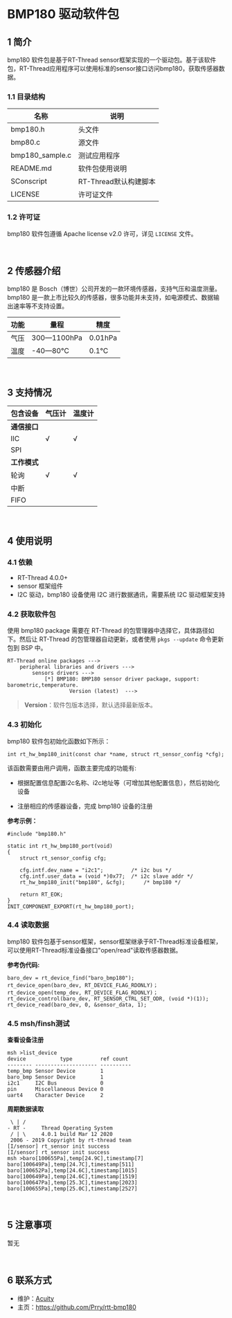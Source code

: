 # BMP180 驱动软件包



## 1 简介

bmp180 软件包是基于RT-Thread sensor框架实现的一个驱动包。基于该软件包，RT-Thread应用程序可以使用标准的sensor接口访问bmp180，获取传感器数据。



### 1.1 目录结构

| 名称            | 说明                  |
| --------------- | --------------------- |
| bmp180.h        | 头文件                |
| bmp80.c         | 源文件                |
| bmp180_sample.c | 测试应用程序          |
| README.md       | 软件包使用说明        |
| SConscript      | RT-Thread默认构建脚本 |
| LICENSE         | 许可证文件            |



### 1.2 许可证

bmp180 软件包遵循 Apache license v2.0 许可，详见 `LICENSE` 文件。

<br>

## 2 传感器介绍

bmp180  是 Bosch（博世）公司开发的一款环境传感器，支持气压和温度测量。bmp180 是一款上市比较久的传感器，很多功能并未支持，如电源模式、数据输出速率等不支持设置。



| 功能 | 量程        | 精度    |
| ---- | ----------- | ------- |
| 气压 | 300—1100hPa | 0.01hPa |
| 温度 | -40—80℃     | 0.1℃    |

<br>

## 3 支持情况



| 包含设备     | 气压计 | 温度计 |
| ------------ | ------ | ------ |
| **通信接口** |        |        |
| IIC          | √      | √      |
| SPI          |        |        |
| **工作模式** |        |        |
| 轮询         | √      | √      |
| 中断         |        |        |
| FIFO         |        |        |

<br>

## 4 使用说明

### 4.1 依赖

- RT-Thread 4.0.0+
- sensor 框架组件
- I2C 驱动，bmp180 设备使用 I2C 进行数据通讯，需要系统 I2C 驱动框架支持



### 4.2 获取软件包

使用 bmp180 package 需要在 RT-Thread 的包管理器中选择它，具体路径如下。然后让 RT-Thread 的包管理器自动更新，或者使用 `pkgs --update` 命令更新包到 BSP 中。

```
RT-Thread online packages --->
    peripheral libraries and drivers --->
        sensors drivers --->
            [*] BMP180: BMP180 sensor driver package, support: barometric,temperature.
                    Version (latest)  --->
```

>  **Version**：软件包版本选择，默认选择最新版本。 



### 4.3 初始化

bmp180 软件包初始化函数如下所示：

```
int rt_hw_bmp180_init(const char *name, struct rt_sensor_config *cfg);
```

该函数需要由用户调用，函数主要完成的功能有:

- 根据配置信息配置i2c名称、i2c地址等（可增加其他配置信息），然后初始化设备

- 注册相应的传感器设备，完成 bmp180 设备的注册

  

**参考示例：**

```
#include "bmp180.h"

static int rt_hw_bmp180_port(void)
{
    struct rt_sensor_config cfg;
    	
	cfg.intf.dev_name = "i2c1"; 		/* i2c bus */
    cfg.intf.user_data = (void *)0x77;	/* i2c slave addr */
    rt_hw_bmp180_init("bmp180", &cfg);		/* bmp180 */

    return RT_EOK;
}
INIT_COMPONENT_EXPORT(rt_hw_bmp180_port);
```



### 4.4 读取数据

bmp180 软件包基于sensor框架，sensor框架继承于RT-Thread标准设备框架，可以使用RT-Thread标准设备接口"open/read"读取传感器数据。



**参考伪代码:**

```
baro_dev = rt_device_find("baro_bmp180");
rt_device_open(baro_dev, RT_DEVICE_FLAG_RDONLY)；
rt_device_open(temp_dev, RT_DEVICE_FLAG_RDONLY)；
rt_device_control(baro_dev, RT_SENSOR_CTRL_SET_ODR, (void *)(1));
rt_device_read(baro_dev, 0, &sensor_data, 1);
```



### 4.5 msh/finsh测试

**查看设备注册**

```
msh >list_device
device           type         ref count
-------- -------------------- ----------
temp_bmp Sensor Device        1       
baro_bmp Sensor Device        1       
i2c1     I2C Bus              0       
pin      Miscellaneous Device 0       
uart4    Character Device     2       
```



**周期数据读取**

```
 \ | /
- RT -     Thread Operating System
 / | \     4.0.1 build Mar 12 2020
 2006 - 2019 Copyright by rt-thread team
[I/sensor] rt_sensor init success
[I/sensor] rt_sensor init success
msh >baro[100655Pa],temp[24.9C],timestamp[7]
baro[100649Pa],temp[24.7C],timestamp[511]
baro[100652Pa],temp[24.6C],timestamp[1015]
baro[100649Pa],temp[24.6C],timestamp[1519]
baro[100647Pa],temp[25.3C],timestamp[2023]
baro[100655Pa],temp[25.0C],timestamp[2527]
```



<br>

## 5 注意事项

暂无

<br>

## 6 联系方式

- 维护：[Acuity](https://github.com/Prry)
- 主页：<https://github.com/Prry/rtt-bmp180>      